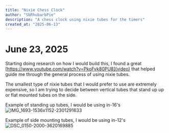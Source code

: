 ```yaml
---
title: "Nixie Chess Clock"
author: "SbRhubarbPie"
description: "A chess clock using nixie tubes for the timers"
created_at: "2025-06-13"
---
```


# June 23, 2025
  Starting doing research on how I would build this, I found a great [https://www.youtube.com/watch?v=PkoFvk80PU8](video) that helped guide me through the general process of using nixie tubes.

  The smallest type of nixie tubes that I would prefer to use are extremely expensive, so I am trying to decide between vertical tubes that stand up up or flat mounted tubes on the side.

  Example of standing up tubes, I would be using in-16's
  ![IMG_1693-1536x1152-2301291633](https://github.com/user-attachments/assets/7819e3cd-dd5f-47fe-acd5-908360434ae7)

  Example of side mounting tubes, I would be using in-12's
  ![DSC_0150-2000-3620169885](https://github.com/user-attachments/assets/81fbc2c0-efeb-44f3-9793-ac4057badcdb)
